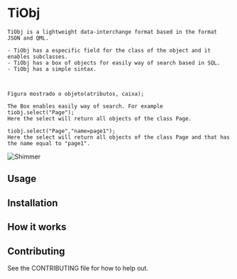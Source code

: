 # TiObj
	TiObj is a lightweight data-interchange format based in the format JSON and QML.

	- TiObj has a especific field for the class of the object and it enables subclasses.
	- TiObj has a box of objects for easily way of search based in SQL.
	- TiObj has a simple sintax.



	Figura mostrado o objeto(atributos, caixa);

	The Box enables easily way of search. For example
	tiobj.select("Page");
	Here the select will return all objects of the class Page.

	tiobj.select("Page","name=page1");
	Here the select will return all objects of the class Page and that has the name equal to "page1".


![Shimmer](https://github.com/facebook/Shimmer/blob/master/shimmer.gif?raw=true)

## Usage


## Installation


## How it works


## Contributing
See the CONTRIBUTING file for how to help out.

